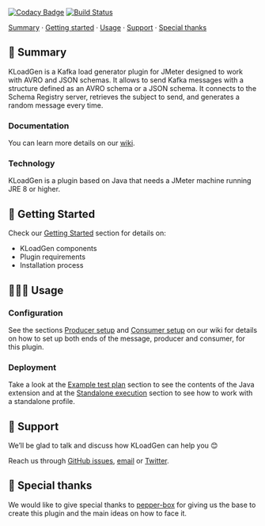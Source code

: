 [![Codacy Badge](https://api.codacy.com/project/badge/Grade/85c9817742944668b5cc75e3fa1cdb23)](https://app.codacy.com/gh/corunet/kloadgen?utm_source=github.com&utm_medium=referral&utm_content=corunet/kloadgen&utm_campaign=Badge_Grade_Dashboard)
[![Build Status](https://api.travis-ci.org/corunet/kloadgen.svg?branch=master)](https://travis-ci.org/corunet/kloadgen)

[Summary](#summary) · [Getting started](#getting-started) · [Usage](#usage) · [Support](#support) · [Special thanks](#special-thanks) 

## 📜 Summary

KLoadGen is a Kafka load generator plugin for JMeter designed to work with AVRO and JSON schemas. It allows to send Kafka messages with a structure defined as an AVRO schema or a JSON schema. It connects to the Schema Registry server, retrieves the subject to send, and generates a random message every time.

### Documentation

You can learn more details on our [wiki](https://github.com/corunet/kloadgen/wiki). 


### Technology

KLoadGen is a plugin based on Java that needs a JMeter machine running JRE  8 or higher.

## 🚀 Getting Started

Check our [Getting Started](https://github.com/corunet/kloadgen/wiki#getting-started) section for details on:

- KLoadGen components
- Plugin requirements
- Installation process

## 🧑🏻‍💻 Usage

### Configuration

See the sections [Producer setup](https://github.com/corunet/kloadgen/wiki#producer-setup) and [Consumer setup](https://github.com/corunet/kloadgen/wiki#consumer-setup) on our wiki for details on how to set up both ends of the message, producer and consumer, for this plugin.

### Deployment

Take a look at the [Example test plan](https://github.com/corunet/kloadgen/wiki#example-test-plan) section to see the contents of the Java extension and at the [Standalone execution](https://github.com/corunet/kloadgen/wiki#standalone-execution) section to see how to work with a standalone profile.

## 🧰 Support

We’ll be glad to talk and discuss how KLoadGen can help you 😊

Reach us through [GitHub issues](https://github.com/corunet/kloadgen/issues), [email](mailto:info@corunet.com) or [Twitter](https://twitter.com/corunet).

## 💜 Special thanks

We would like to give special thanks to [pepper-box](https://github.com/GSLabDev/pepper-box) for giving us the base to create this plugin and the main ideas on how to face it.
